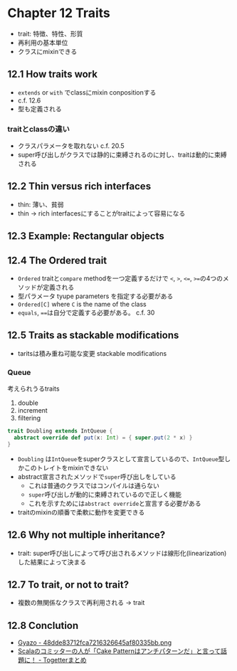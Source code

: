 Chapter 12 Traits
=================


- trait: 特徴、特性、形質
- 再利用の基本単位
- クラスにmixinできる


12.1 How traits work
--------------------

- `extends` or `with` でclassにmixin conpositionする
- c.f. 12.6
- 型も定義される

### traitとclassの違い
- クラスパラメータを取れない c.f. 20.5
- super呼び出しがクラスでは静的に束縛されるのに対し、traitは動的に束縛される

12.2 Thin versus rich interfaces
--------------------------------
- thin: 薄い、貧弱
- thin -> rich interfacesにすることがtraitによって容易になる

12.3 Example: Rectangular objects
---------------------------------

12.4 The Ordered trait
----------------------
- `Ordered` traitと`compare` methodを一つ定義するだけで `<`, `>`, `<=`, `>=`の4つのメソッドが定義される
- 型パラメータ tyupe parameters を指定する必要がある
- `Ordered[C]` where `C` is the name of the class
- `equals`, `==`は自分で定義する必要がある。 c.f. 30

12.5 Traits as stackable modifications
--------------------------------------
- taritsは積み重ね可能な変更 stackable modifications


### Queue
考えられうるtraits

1. double
2. increment
3. filtering


```scala
trait Doubling extends IntQueue {
  abstract override def put(x: Int) = { super.put(2 * x) }
}
```

- `Doubling` は`IntQueue`をsuperクラスとして宣言しているので、`IntQueue`型しかこのトレイトをmixinできない
- abstract宣言されたメソッドで`super`呼び出しをしている
  - これは普通のクラスではコンパイルは通らない
  - `super`呼び出しが動的に束縛されているので正しく機能
  - これを示すためには`abstract override`と宣言する必要がある
- traitのmixinの順番で柔軟に動作を変更できる

12.6 Why not multiple inheritance?
----------------------------------
- trait: super呼び出しによって呼び出されるメソッドは線形化(linearization)した結果によって決まる

12.7 To trait, or not to trait?
-------------------------------
- 複数の無関係なクラスで再利用される -> trait


12.8 Conclution
---------------
- [Gyazo - 48dde83712fca7216326645af80335bb.png](http://gyazo.com/48dde83712fca7216326645af80335bb)
- [Scalaのコミッターの人が「Cake Patternはアンチパターンだ」と言って話題に！ - Togetterまとめ](http://togetter.com/li/539827)
